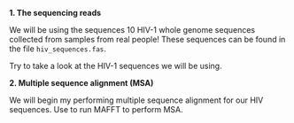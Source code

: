 <script>
import Link from "$components/Link.svelte";
import Execute from "$components/Execute.svelte";
</script>

**1. The sequencing reads**

We will be using the sequences 10 HIV-1 whole genome sequences collected from samples from real people! These sequences can be found in the file `hiv_sequences.fas`.

Try <Execute command="less hiv1_sequences.fas" inline /> to
take a look at the HIV-1 sequences we will be using.

**2. Multiple sequence alignment (MSA)**

We will begin my performing multiple sequence alignment for our HIV sequences. Use <Execute command="mafft hiv1_sequences.fas > hiv1_sequences.MSA.fas" inline /> to run MAFFT to perform MSA.